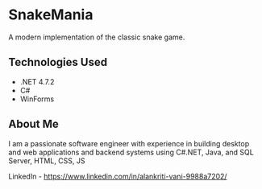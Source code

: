 # SnakeMania

A modern implementation of the classic snake game.

## Technologies Used
- .NET 4.7.2
- C#
- WinForms

## About Me

I am a passionate software engineer with experience in building desktop and web applications and backend systems using C#.NET, Java, and SQL Server, HTML, CSS, JS

LinkedIn - https://www.linkedin.com/in/alankriti-vani-9988a7202/
